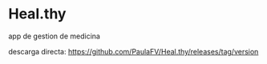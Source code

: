 # Heal.thy

app de gestion de medicina


descarga directa: https://github.com/PaulaFV/Heal.thy/releases/tag/version
